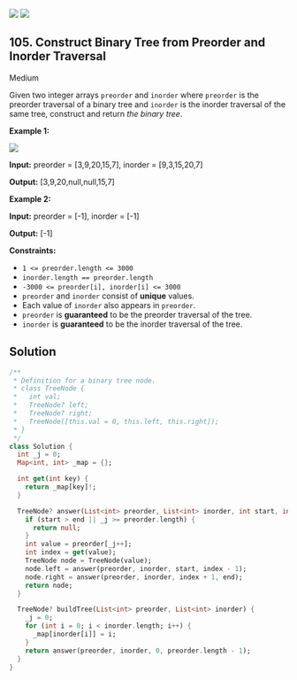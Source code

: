 [![](https://img.shields.io/github/stars/LeetCode-in-Dart/LeetCode-in-Dart?label=Stars&style=flat-square)](https://github.com/LeetCode-in-Dart/LeetCode-in-Dart)
[![](https://img.shields.io/github/forks/LeetCode-in-Dart/LeetCode-in-Dart?label=Fork%20me%20on%20GitHub%20&style=flat-square)](https://github.com/LeetCode-in-Dart/LeetCode-in-Dart/fork)

## 105\. Construct Binary Tree from Preorder and Inorder Traversal

Medium

Given two integer arrays `preorder` and `inorder` where `preorder` is the preorder traversal of a binary tree and `inorder` is the inorder traversal of the same tree, construct and return _the binary tree_.

**Example 1:**

![](https://assets.leetcode.com/uploads/2021/02/19/tree.jpg)

**Input:** preorder = [3,9,20,15,7], inorder = [9,3,15,20,7]

**Output:** [3,9,20,null,null,15,7]

**Example 2:**

**Input:** preorder = [-1], inorder = [-1]

**Output:** [-1]

**Constraints:**

*   `1 <= preorder.length <= 3000`
*   `inorder.length == preorder.length`
*   `-3000 <= preorder[i], inorder[i] <= 3000`
*   `preorder` and `inorder` consist of **unique** values.
*   Each value of `inorder` also appears in `preorder`.
*   `preorder` is **guaranteed** to be the preorder traversal of the tree.
*   `inorder` is **guaranteed** to be the inorder traversal of the tree.

## Solution

```dart
/**
 * Definition for a binary tree node.
 * class TreeNode {
 *   int val;
 *   TreeNode? left;
 *   TreeNode? right;
 *   TreeNode([this.val = 0, this.left, this.right]);
 * }
 */
class Solution {
  int _j = 0;
  Map<int, int> _map = {};

  int get(int key) {
    return _map[key]!;
  }

  TreeNode? answer(List<int> preorder, List<int> inorder, int start, int end) {
    if (start > end || _j >= preorder.length) {
      return null;
    }
    int value = preorder[_j++];
    int index = get(value);
    TreeNode node = TreeNode(value);
    node.left = answer(preorder, inorder, start, index - 1);
    node.right = answer(preorder, inorder, index + 1, end);
    return node;
  }

  TreeNode? buildTree(List<int> preorder, List<int> inorder) {
    _j = 0;
    for (int i = 0; i < inorder.length; i++) {
      _map[inorder[i]] = i;
    }
    return answer(preorder, inorder, 0, preorder.length - 1);
  }
}
```